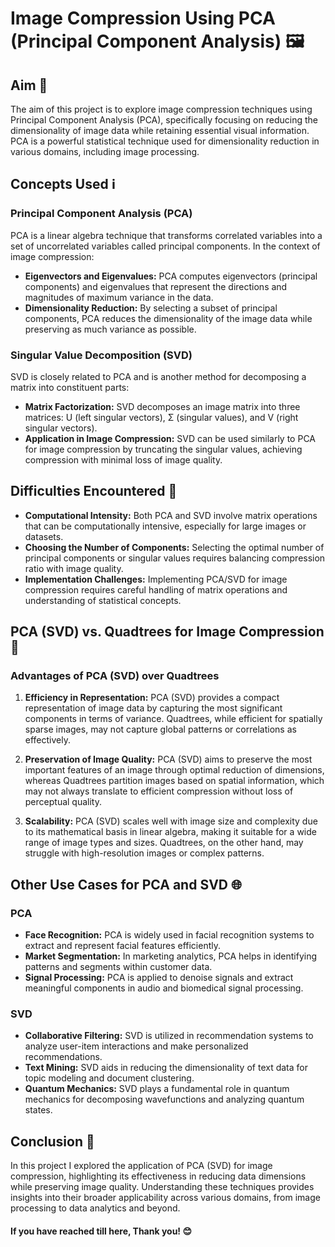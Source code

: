# Image Compression Using PCA (Principal Component Analysis) 🖼️

## Aim 🎯

The aim of this project is to explore image compression techniques using Principal Component Analysis (PCA), specifically focusing on reducing the dimensionality of image data while retaining essential visual information. PCA is a powerful statistical technique used for dimensionality reduction in various domains, including image processing.

## Concepts Used ℹ️

### Principal Component Analysis (PCA)

PCA is a linear algebra technique that transforms correlated variables into a set of uncorrelated variables called principal components. In the context of image compression:
- **Eigenvectors and Eigenvalues:** PCA computes eigenvectors (principal components) and eigenvalues that represent the directions and magnitudes of maximum variance in the data.
- **Dimensionality Reduction:** By selecting a subset of principal components, PCA reduces the dimensionality of the image data while preserving as much variance as possible.

### Singular Value Decomposition (SVD)

SVD is closely related to PCA and is another method for decomposing a matrix into constituent parts:
- **Matrix Factorization:** SVD decomposes an image matrix into three matrices: U (left singular vectors), Σ (singular values), and V (right singular vectors).
- **Application in Image Compression:** SVD can be used similarly to PCA for image compression by truncating the singular values, achieving compression with minimal loss of image quality.

## Difficulties Encountered 🚧

- **Computational Intensity:** Both PCA and SVD involve matrix operations that can be computationally intensive, especially for large images or datasets.
- **Choosing the Number of Components:** Selecting the optimal number of principal components or singular values requires balancing compression ratio with image quality.
- **Implementation Challenges:** Implementing PCA/SVD for image compression requires careful handling of matrix operations and understanding of statistical concepts.

## PCA (SVD) vs. Quadtrees for Image Compression 🌳

### Advantages of PCA (SVD) over Quadtrees

1. **Efficiency in Representation:** PCA (SVD) provides a compact representation of image data by capturing the most significant components in terms of variance. Quadtrees, while efficient for spatially sparse images, may not capture global patterns or correlations as effectively.
   
2. **Preservation of Image Quality:** PCA (SVD) aims to preserve the most important features of an image through optimal reduction of dimensions, whereas Quadtrees partition images based on spatial information, which may not always translate to efficient compression without loss of perceptual quality.

3. **Scalability:** PCA (SVD) scales well with image size and complexity due to its mathematical basis in linear algebra, making it suitable for a wide range of image types and sizes. Quadtrees, on the other hand, may struggle with high-resolution images or complex patterns.

## Other Use Cases for PCA and SVD 🌐

### PCA

- **Face Recognition:** PCA is widely used in facial recognition systems to extract and represent facial features efficiently.
- **Market Segmentation:** In marketing analytics, PCA helps in identifying patterns and segments within customer data.
- **Signal Processing:** PCA is applied to denoise signals and extract meaningful components in audio and biomedical signal processing.

### SVD

- **Collaborative Filtering:** SVD is utilized in recommendation systems to analyze user-item interactions and make personalized recommendations.
- **Text Mining:** SVD aids in reducing the dimensionality of text data for topic modeling and document clustering.
- **Quantum Mechanics:** SVD plays a fundamental role in quantum mechanics for decomposing wavefunctions and analyzing quantum states.

## Conclusion 🎉

In this project I explored the application of PCA (SVD) for image compression, highlighting its effectiveness in reducing data dimensions while preserving image quality. Understanding these techniques provides insights into their broader applicability across various domains, from image processing to data analytics and beyond.

#### If you have reached till here, Thank you! 😊
